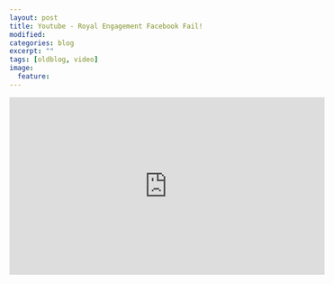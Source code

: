 ```yaml
---
layout: post
title: Youtube - Royal Engagement Facebook Fail!
modified:
categories: blog
excerpt: ""
tags: [oldblog, video]
image:
  feature:
---
```


<iframe width="560" height="315" src="https://www.youtube.com/embed/5ZIHmhORjJE" frameborder="0" allowfullscreen></iframe>
